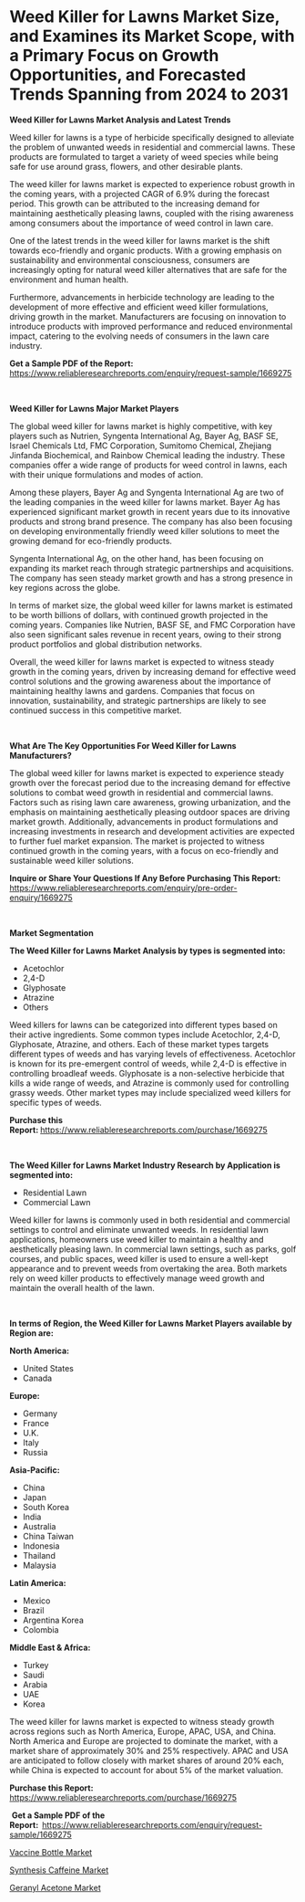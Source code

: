 <p><h1>Weed Killer for Lawns Market Size, and Examines its Market Scope, with a Primary Focus on Growth Opportunities, and Forecasted Trends Spanning from 2024 to 2031</h1></p><p><strong>Weed Killer for Lawns Market Analysis and Latest Trends</strong></p>
<p><p>Weed killer for lawns is a type of herbicide specifically designed to alleviate the problem of unwanted weeds in residential and commercial lawns. These products are formulated to target a variety of weed species while being safe for use around grass, flowers, and other desirable plants.</p><p>The weed killer for lawns market is expected to experience robust growth in the coming years, with a projected CAGR of 6.9% during the forecast period. This growth can be attributed to the increasing demand for maintaining aesthetically pleasing lawns, coupled with the rising awareness among consumers about the importance of weed control in lawn care.</p><p>One of the latest trends in the weed killer for lawns market is the shift towards eco-friendly and organic products. With a growing emphasis on sustainability and environmental consciousness, consumers are increasingly opting for natural weed killer alternatives that are safe for the environment and human health.</p><p>Furthermore, advancements in herbicide technology are leading to the development of more effective and efficient weed killer formulations, driving growth in the market. Manufacturers are focusing on innovation to introduce products with improved performance and reduced environmental impact, catering to the evolving needs of consumers in the lawn care industry.</p></p>
<p><strong>Get a Sample PDF of the Report:&nbsp;</strong> <a href="https://www.reliableresearchreports.com/enquiry/request-sample/1669275">https://www.reliableresearchreports.com/enquiry/request-sample/1669275</a></p>
<p>&nbsp;</p>
<p><strong>Weed Killer for Lawns Major Market Players</strong></p>
<p><p>The global weed killer for lawns market is highly competitive, with key players such as Nutrien, Syngenta International Ag, Bayer Ag, BASF SE, Israel Chemicals Ltd, FMC Corporation, Sumitomo Chemical, Zhejiang Jinfanda Biochemical, and Rainbow Chemical leading the industry. These companies offer a wide range of products for weed control in lawns, each with their unique formulations and modes of action.</p><p>Among these players, Bayer Ag and Syngenta International Ag are two of the leading companies in the weed killer for lawns market. Bayer Ag has experienced significant market growth in recent years due to its innovative products and strong brand presence. The company has also been focusing on developing environmentally friendly weed killer solutions to meet the growing demand for eco-friendly products.</p><p>Syngenta International Ag, on the other hand, has been focusing on expanding its market reach through strategic partnerships and acquisitions. The company has seen steady market growth and has a strong presence in key regions across the globe.</p><p>In terms of market size, the global weed killer for lawns market is estimated to be worth billions of dollars, with continued growth projected in the coming years. Companies like Nutrien, BASF SE, and FMC Corporation have also seen significant sales revenue in recent years, owing to their strong product portfolios and global distribution networks.</p><p>Overall, the weed killer for lawns market is expected to witness steady growth in the coming years, driven by increasing demand for effective weed control solutions and the growing awareness about the importance of maintaining healthy lawns and gardens. Companies that focus on innovation, sustainability, and strategic partnerships are likely to see continued success in this competitive market.</p></p>
<p>&nbsp;</p>
<p><strong>What Are The Key Opportunities For Weed Killer for Lawns Manufacturers?</strong></p>
<p><p>The global weed killer for lawns market is expected to experience steady growth over the forecast period due to the increasing demand for effective solutions to combat weed growth in residential and commercial lawns. Factors such as rising lawn care awareness, growing urbanization, and the emphasis on maintaining aesthetically pleasing outdoor spaces are driving market growth. Additionally, advancements in product formulations and increasing investments in research and development activities are expected to further fuel market expansion. The market is projected to witness continued growth in the coming years, with a focus on eco-friendly and sustainable weed killer solutions.</p></p>
<p><strong>Inquire or Share Your Questions If Any Before Purchasing This Report:</strong> <a href="https://www.reliableresearchreports.com/enquiry/pre-order-enquiry/1669275">https://www.reliableresearchreports.com/enquiry/pre-order-enquiry/1669275</a></p>
<p>&nbsp;</p>
<p><strong>Market Segmentation</strong></p>
<p><strong>The Weed Killer for Lawns Market Analysis by types is segmented into:</strong></p>
<p><ul><li>Acetochlor</li><li>2,4-D</li><li>Glyphosate</li><li>Atrazine</li><li>Others</li></ul></p>
<p><p>Weed killers for lawns can be categorized into different types based on their active ingredients. Some common types include Acetochlor, 2,4-D, Glyphosate, Atrazine, and others. Each of these market types targets different types of weeds and has varying levels of effectiveness. Acetochlor is known for its pre-emergent control of weeds, while 2,4-D is effective in controlling broadleaf weeds. Glyphosate is a non-selective herbicide that kills a wide range of weeds, and Atrazine is commonly used for controlling grassy weeds. Other market types may include specialized weed killers for specific types of weeds.</p></p>
<p><strong>Purchase this Report:&nbsp;</strong><a href="https://www.reliableresearchreports.com/purchase/1669275">https://www.reliableresearchreports.com/purchase/1669275</a></p>
<p>&nbsp;</p>
<p><strong>The Weed Killer for Lawns Market Industry Research by Application is segmented into:</strong></p>
<p><ul><li>Residential Lawn</li><li>Commercial Lawn</li></ul></p>
<p><p>Weed killer for lawns is commonly used in both residential and commercial settings to control and eliminate unwanted weeds. In residential lawn applications, homeowners use weed killer to maintain a healthy and aesthetically pleasing lawn. In commercial lawn settings, such as parks, golf courses, and public spaces, weed killer is used to ensure a well-kept appearance and to prevent weeds from overtaking the area. Both markets rely on weed killer products to effectively manage weed growth and maintain the overall health of the lawn.</p></p>
<p>&nbsp;</p>
<p><strong>In terms of Region, the Weed Killer for Lawns Market Players available by Region are:</strong></p>
<p>
    <p> <strong> North America: </strong>
        <ul>
            <li>United States</li>
            <li>Canada</li>
        </ul>
        </p> 
    <p> <strong> Europe: </strong>
        <ul>
            <li>Germany</li>
            <li>France</li>
            <li>U.K.</li>
            <li>Italy</li>
            <li>Russia</li>
        </ul>
        </p> 
    <p> <strong> Asia-Pacific: </strong>
        <ul>
            <li>China</li>
            <li>Japan</li>
            <li>South Korea</li>
            <li>India</li>
            <li>Australia</li>
            <li>China Taiwan</li>
            <li>Indonesia</li>
            <li>Thailand</li>
            <li>Malaysia</li>
        </ul>
        </p> 
    <p> <strong> Latin America: </strong>
        <ul>
            <li>Mexico</li>
            <li>Brazil</li>
            <li>Argentina Korea</li>
            <li>Colombia</li>
        </ul>
        </p> 
    <p> <strong> Middle East & Africa: </strong>
        <ul>
            <li>Turkey</li>
            <li>Saudi</li>
            <li>Arabia</li>
            <li>UAE</li>
            <li>Korea</li>
        </ul>
    </p>
    </p>
<p><p>The weed killer for lawns market is expected to witness steady growth across regions such as North America, Europe, APAC, USA, and China. North America and Europe are projected to dominate the market, with a market share of approximately 30% and 25% respectively. APAC and USA are anticipated to follow closely with market shares of around 20% each, while China is expected to account for about 5% of the market valuation.</p></p>
<p><strong>Purchase this Report: </strong><a href="https://www.reliableresearchreports.com/purchase/1669275">https://www.reliableresearchreports.com/purchase/1669275</a></p>
<p>&nbsp;<strong>Get a Sample PDF of the Report:&nbsp;&nbsp;</strong><a href="https://www.reliableresearchreports.com/enquiry/request-sample/1669275">https://www.reliableresearchreports.com/enquiry/request-sample/1669275</a></p>
<p><strong></strong></p>
<p><p><a href="https://github.com/nathandecarvalho/Market-Research-Report-List-2/blob/main/vaccine-bottle-market.md">Vaccine Bottle Market</a></p><p><a href="https://github.com/julyju69/Market-Research-Report-List-2/blob/main/synthesis-caffeine-market.md">Synthesis Caffeine Market</a></p><p><a href="https://github.com/kosella/Market-Research-Report-List-2/blob/main/geranyl-acetone-market.md">Geranyl Acetone Market</a></p></p>